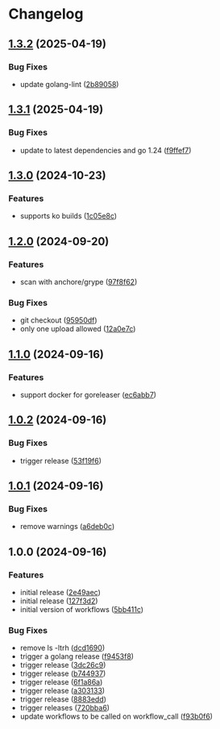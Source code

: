 # Changelog

## [1.3.2](https://github.com/Jmainguy/golang-workflows/compare/v1.3.1...v1.3.2) (2025-04-19)


### Bug Fixes

* update golang-lint ([2b89058](https://github.com/Jmainguy/golang-workflows/commit/2b89058e8cd8e3637acc8ceea7a93f5aed38a91e))

## [1.3.1](https://github.com/Jmainguy/golang-workflows/compare/v1.3.0...v1.3.1) (2025-04-19)


### Bug Fixes

* update to latest dependencies and go 1.24 ([f9ffef7](https://github.com/Jmainguy/golang-workflows/commit/f9ffef7f3399ef4cd248230706f7b7dd8d35087b))

## [1.3.0](https://github.com/Jmainguy/golang-workflows/compare/v1.2.0...v1.3.0) (2024-10-23)


### Features

* supports ko builds ([1c05e8c](https://github.com/Jmainguy/golang-workflows/commit/1c05e8c515c60e762f5e736288c61f4955f8211b))

## [1.2.0](https://github.com/Jmainguy/golang-workflows/compare/v1.1.0...v1.2.0) (2024-09-20)


### Features

* scan with anchore/grype ([97f8f62](https://github.com/Jmainguy/golang-workflows/commit/97f8f62a949511d810ec91a8fe56ef84cac0e848))


### Bug Fixes

* git checkout ([95950df](https://github.com/Jmainguy/golang-workflows/commit/95950df9ecee965e4a48581b665118fd0cc72d51))
* only one upload allowed ([12a0e7c](https://github.com/Jmainguy/golang-workflows/commit/12a0e7c237c23ed25756d0085bd527b65f1097fe))

## [1.1.0](https://github.com/Jmainguy/golang-workflows/compare/v1.0.2...v1.1.0) (2024-09-16)


### Features

* support docker for goreleaser ([ec6abb7](https://github.com/Jmainguy/golang-workflows/commit/ec6abb734a5c1d2b19b22ccabaef60e5145d2ba0))

## [1.0.2](https://github.com/Jmainguy/golang-workflows/compare/v1.0.1...v1.0.2) (2024-09-16)


### Bug Fixes

* trigger release ([53f19f6](https://github.com/Jmainguy/golang-workflows/commit/53f19f6093fdb21577b5791f067e79ca7031742d))

## [1.0.1](https://github.com/Jmainguy/golang-workflows/compare/v1.0.0...v1.0.1) (2024-09-16)


### Bug Fixes

* remove warnings ([a6deb0c](https://github.com/Jmainguy/golang-workflows/commit/a6deb0c6937333498ed68df27b4978c90cfaebe8))

## 1.0.0 (2024-09-16)


### Features

* initial release ([2e49aec](https://github.com/Jmainguy/golang-workflows/commit/2e49aec43f878df4ca12e024b5e5cd0f338bf151))
* initial release ([127f3d2](https://github.com/Jmainguy/golang-workflows/commit/127f3d2e0ab131c978c1c0f081ad991c7f93b8e2))
* initial version of workflows ([5bb411c](https://github.com/Jmainguy/golang-workflows/commit/5bb411c2de4110438b356326dbcc962d389e5699))


### Bug Fixes

* remove ls -ltrh ([dcd1690](https://github.com/Jmainguy/golang-workflows/commit/dcd1690eba6259203d106bbf508fc28ba16315d8))
* trigger a golang release ([f9453f8](https://github.com/Jmainguy/golang-workflows/commit/f9453f86883ca04b68b4c2ed9918af891acb1b43))
* trigger release ([3dc26c9](https://github.com/Jmainguy/golang-workflows/commit/3dc26c9a3fe5bdba1bca2be55fb094c6cee849c0))
* trigger release ([b744937](https://github.com/Jmainguy/golang-workflows/commit/b744937b89a97be1e149fcbbc2c708cb9c42e433))
* trigger release ([6f1a86a](https://github.com/Jmainguy/golang-workflows/commit/6f1a86a48fbc46decfa55450ab49999b04220090))
* trigger release ([a303133](https://github.com/Jmainguy/golang-workflows/commit/a303133d9f3a895481f83354e94f4cdc572a5571))
* trigger release ([8883edd](https://github.com/Jmainguy/golang-workflows/commit/8883edd829ba9e5ec88b7869d407ac7d2a99196e))
* trigger releases ([720bba6](https://github.com/Jmainguy/golang-workflows/commit/720bba6b289d55ff171c7abdf53b93d10d5b6eaf))
* update workflows to be called on workflow_call ([f93b0f6](https://github.com/Jmainguy/golang-workflows/commit/f93b0f6e95c74b648f8813f99eadbbc7576a0ece))
